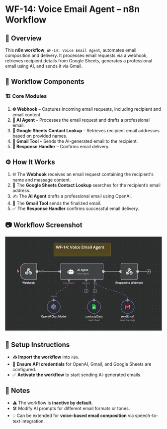 # WF-14: Voice Email Agent – n8n Workflow

## 📌 Overview
This **n8n workflow**, `WF-14: Voice Email Agent`, automates email composition and delivery. It processes email requests via a webhook, retrieves recipient details from Google Sheets, generates a professional email using AI, and sends it via Gmail.

## 🔧 Workflow Components
### 🏗️ Core Modules
1. **🌐 Webhook** – Captures incoming email requests, including recipient and email content.
2. **🤖 AI Agent** – Processes the email request and drafts a professional email.
3. **📜 Google Sheets Contact Lookup** – Retrieves recipient email addresses based on provided names.
4. **📩 Gmail Tool** – Sends the AI-generated email to the recipient.
5. **🔄 Response Handler** – Confirms email delivery.

## ⚙️ How It Works
1. 🌐 The **Webhook** receives an email request containing the recipient's name and message content.
2. 📜 The **Google Sheets Contact Lookup** searches for the recipient’s email address.
3. ✍️ The **AI Agent** drafts a professional email using OpenAI.
4. 📩 The **Gmail Tool** sends the finalized email.
5. ✅ The **Response Handler** confirms successful email delivery.

## 📷 Workflow Screenshot
![WF-14 Screenshot](WF14.png)

## 🚀 Setup Instructions
- 📥 **Import the workflow** into `n8n`.
- 🔑 **Ensure API credentials** for OpenAI, Gmail, and Google Sheets are configured.
- ✅ **Activate the workflow** to start sending AI-generated emails.

## 📝 Notes
- ⚠️ The workflow is **inactive by default**.
- 🛠️ Modify AI prompts for different email formats or tones.
- 💡 Can be extended for **voice-based email composition** via speech-to-text integration.
